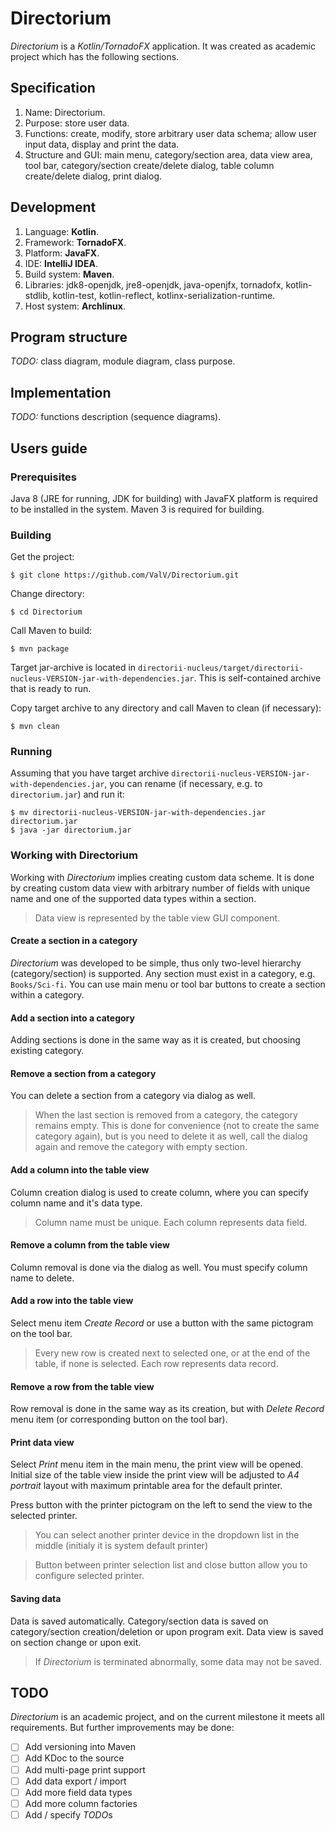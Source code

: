 # Directorium
*Directorium* is a *Kotlin/TornadoFX* application. It was created as academic project which has the following sections.

## Specification

1. Name: Directorium.
2. Purpose: store user data.
3. Functions: create, modify, store arbitrary user data schema; allow user input data, display and print the data.
4. Structure and GUI: main menu, category/section area, data view area, tool bar, category/section create/delete dialog, table column create/delete dialog, print dialog.

## Development

1. Language: **Kotlin**.
2. Framework: **TornadoFX**.
3. Platform: **JavaFX**.
4. IDE: **IntelliJ IDEA**.
5. Build system: **Maven**.
6. Libraries: jdk8-openjdk, jre8-openjdk, java-openjfx, tornadofx, kotlin-stdlib, kotlin-test, kotlin-reflect, kotlinx-serialization-runtime.
7. Host system: **Archlinux**.

## Program structure

*TODO:* class diagram, module diagram, class purpose.

## Implementation

*TODO:* functions description (sequence diagrams).

## Users guide

### Prerequisites

Java 8 (JRE for running, JDK for building) with JavaFX platform is required to be installed in the system. Maven 3 is required for building.

### Building

Get the project:
```
$ git clone https://github.com/ValV/Directorium.git
```
Change directory:
```
$ cd Directorium
```
Call Maven to build:
```
$ mvn package
```
Target jar-archive is located in `directorii-nucleus/target/directorii-nucleus-VERSION-jar-with-dependencies.jar`. This is self-contained archive that is ready to run.

Copy target archive to any directory and call Maven to clean (if necessary):
```
$ mvn clean
```

### Running

Assuming that you have target archive `directorii-nucleus-VERSION-jar-with-dependencies.jar`, you can rename (if necessary, e.g. to `directorium.jar`) and run it:
```
$ mv directorii-nucleus-VERSION-jar-with-dependencies.jar directorium.jar
$ java -jar directorium.jar
```

### Working with Directorium

Working with *Directorium* implies creating custom data scheme. It is done by creating custom data view with arbitrary number of fields with unique name and one of the supported data types within a section.

> Data view is represented by the table view GUI component.

#### Create a section in a category

*Directorium* was developed to be simple, thus only two-level hierarchy (category/section) is supported. Any section must exist in a category, e.g. `Books/Sci-fi`. You can use main menu or tool bar buttons to create a section within a category.

#### Add a section into a category

Adding sections is done in the same way as it is created, but choosing existing category.

#### Remove a section from a category

You can delete a section from a category via dialog as well.

> When the last section is removed from a category, the category remains empty. This is done for convenience (not to create the same category again), but is you need to delete it as well, call the dialog again and remove the category with empty section.

#### Add a column into the table view

Column creation dialog is used to create column, where you can specify column name and it's data type.

> Column name must be unique. Each column represents data field.

#### Remove a column from the table view

Column removal is done via the dialog as well. You must specify column name to delete.

#### Add a row into the table view

Select menu item _Create Record_ or use a button with the same pictogram on the tool bar.

> Every new row is created next to selected one, or at the end of the table, if none is selected. Each row represents data record.

#### Remove a row from the table view

Row removal is done in the same way as its creation, but with _Delete Record_ menu item (or corresponding button on the tool bar).

#### Print data view

Select _Print_ menu item in the main menu, the print view will be opened. Initial size of the table view inside the print view will be adjusted to *A4 portrait* layout with maximum printable area for the default printer.

Press button with the printer pictogram on the left to send the view to the selected printer.

> You can select another printer device in the dropdown list in the middle (initialy it is system default printer)

> Button between printer selection list and close button allow you to configure selected printer.

#### Saving data

Data is saved automatically. Category/section data is saved on category/section creation/deletion or upon program exit. Data view is saved on section change or upon exit.

> If *Directorium* is terminated abnormally, some data may not be saved.

## TODO

*Directorium* is an academic project, and on the current milestone it meets all requirements. But further improvements may be done:

-[ ] Add versioning into Maven
-[ ] Add KDoc to the source
-[ ] Add multi-page print support
-[ ] Add data export / import
-[ ] Add more field data types
-[ ] Add more column factories
-[ ] Add / specify *TODO*s
